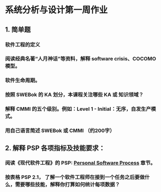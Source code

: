 # 系统分析与设计第一周作业

## 1. 简单题

### 软件工程的定义

### 阅读经典名著“人月神话”等资料，解释 software crisis、COCOMO 模型。

### 软件生命周期。

### 按照 SWEBok 的 KA 划分，本课程关注哪些 KA 或 知识领域？

### 解释 CMMI 的五个级别。例如：Level 1 - Initial：无序，自发生产模式。

### 用自己语言简述 SWEBok 或 CMMI （约200字）

## 2. 解释 PSP 各项指标及技能要求：

### 阅读《现代软件工程》的 PSP: [Personal Software Process](http://www.cnblogs.com/xinz/archive/2011/11/27/2265425.html) 章节。 

### 按表格 PSP 2.1， 了解一个软件工程师在接到一个任务之后要做什么，需要哪些技能，解释你打算如何统计每项数据？
